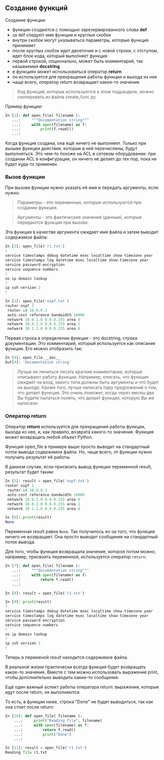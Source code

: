 ## Создание функций

Создание функции:
* функции создаются с помощью зарезервированного слова __def__
* за def следуют имя функции и круглые скобки
* внутри скобок могут указываться параметры, которые функция принимает
* после круглых скобок идет двоеточие и с новой строки, с отступом, идет блок кода, который выполняет функция
* первой строкой, опционально, может быть комментарий, так называемая __docstring__
* в функциях может использоваться оператор __return__
 * он используется для прекращения работы функции и выхода из нее
 * чаще всего, оператор return возвращает какое-то значение

> Код функций, которые используются в этом подразделе, можно скопировать из файла create_func.py

Пример функции:
```python
In [1]: def open_file( filename ):
   ...:     """Documentation string"""
   ...:     with open(filename) as f:
   ...:         print(f.read())
   ...:
```

Когда функция создана, она ещё ничего не выполняет. Только при вызыве функции действия, которые в ней перечислены, будут выполняться. Это чем-то похоже на ACL в сетевом оборудовании: при создании ACL в конфигурации, он ничего не делает до тех пор, пока не будет куда-то применен.


### Вызов функции

При вызове функции нужно указать её имя и передать аргументы, если нужно.

> Параметры - это переменные, которые используются при создании функции.

> Аргументы - это фактические значения (данные), которые передаются функции при вызове.


Эта функция в качестве аргумента ожидает имя файла и затем выводит содержимое файла:
```python
In [2]: open_file('r1.txt')
!
service timestamps debug datetime msec localtime show-timezone year
service timestamps log datetime msec localtime show-timezone year
service password-encryption
service sequence-numbers
!
no ip domain lookup
!
ip ssh version 2
!

In [3]: open_file('ospf.txt')
router ospf 1
 router-id 10.0.0.3
 auto-cost reference-bandwidth 10000
 network 10.0.1.0 0.0.0.255 area 0
 network 10.0.2.0 0.0.0.255 area 2
 network 10.1.1.0 0.0.0.255 area 0
```


Первая строка в определении функции - это docstring, строка документации. Это комментарий, который используется как описание функции. Его можно отобразить так:
```python
In [4]: open_file.__doc__
Out[4]: 'Documentation string'
```

> Лучше не лениться писать краткие комментарии, которые описывают работу функции. Например, описать, что функция ожидает на вход, какого типа должны быть аргументы и что будет на выходе. Кроме того, лучше написать пару предложений о том, что делает функция. Это очень поможет, когда через месяц-два Вы будете пытаться понять, что делает функция, которую Вы же написали.

### Оператор return

Оператор __return__ используется для прекращения работы функции, выхода из нее, и, как правило, возврата какого-то значения.
Функция может возвращать любой объект Python.

Функция open_file в примере выше просто выводит на стандартный поток вывода содержимое файла.
Но, чаще всего, от функции нужно получить результат её работы.

В данном случае, если присвоить вывод функции переменной result, результат будет таким:
```python
In [5]: result = open_file('ospf.txt')
router ospf 1
 router-id 10.0.0.3
 auto-cost reference-bandwidth 10000
 network 10.0.1.0 0.0.0.255 area 0
 network 10.0.2.0 0.0.0.255 area 2
 network 10.1.1.0 0.0.0.255 area 0

In [6]: print(result)
None
```

Переменная result равна ```None```.
Так получилось из-за того, что функция ничего не возвращает.
Она просто выводит сообщение на стандартный поток вывода.

Для того, чтобы функция возвращала значение, которое потом можно, например, присвоить переменной, используется оператор ```return```:
```python
In [7]: def open_file( filename ):
   ...:     """Documentation string"""
   ...:     with open(filename) as f:
   ...:         return f.read()
   ...:

In [8]: result = open_file('r1.txt')

In [9]: print(result)
!
service timestamps debug datetime msec localtime show-timezone year
service timestamps log datetime msec localtime show-timezone year
service password-encryption
service sequence-numbers
!
no ip domain lookup
!
ip ssh version 2
!
```

Теперь в переменой result находится содержимое файла.

В реальной жизни практически всегда функция будет возвращать какое-то значение.
Вместе с тем можно использовать выражение print, чтобы дополнительно выводить какие-то сообщения.


Ещё один важный аспект работы оператора return: выражения, которые идут после return, не выполняются.

То есть, в функции ниже, строка "Done" не будет выводиться, так как она стоит после return:
```python
In [10]: def open_file( filename ):
    ...:     print("Reading file", filename)
    ...:     with open(filename) as f:
    ...:         return f.read()
    ...:         print("Done")
    ...:

In [11]: result = open_file('r1.txt')
Reading file r1.txt

```

